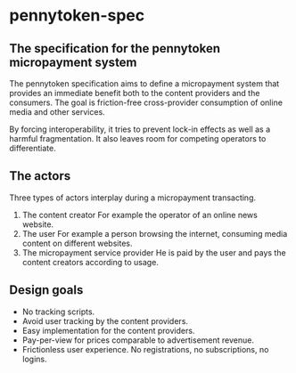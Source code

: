 # pennytoken-spec
 ## The specification for the pennytoken micropayment system

The pennytoken specification aims to define a micropayment system that provides an immediate benefit both to the content providers and the consumers. The goal is friction-free cross-provider consumption of online media and other services. 

By forcing interoperability, it tries to prevent lock-in effects as well as a harmful fragmentation. It also leaves room for competing operators to differentiate.


## The actors 

Three types of actors interplay during a micropayment transacting. 

1. The content creator 
    For example the operator of an online news website. 
2. The user
    For example a person browsing the internet, consuming media content on different websites. 
3. The micropayment service provider 
    He is paid by the user and pays the content creators according to usage. 

## Design goals 

 * No tracking  scripts. 
 * Avoid user tracking by the content providers. 
 * Easy implementation for the content providers.
 * Pay-per-view for prices comparable to advertisement revenue. 
 * Frictionless user experience. No registrations, no subscriptions, no logins. 

